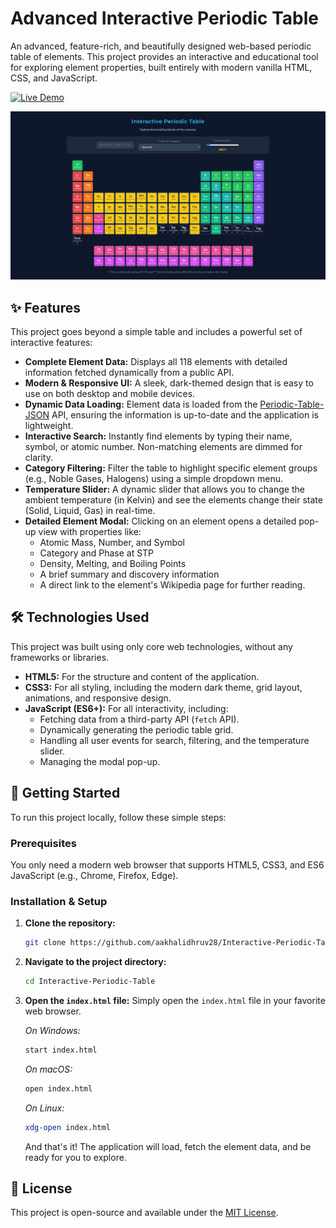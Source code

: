 # Advanced Interactive Periodic Table 

An advanced, feature-rich, and beautifully designed web-based periodic table of elements. This project provides an interactive and educational tool for exploring element properties, built entirely with modern vanilla HTML, CSS, and JavaScript.

[![Live Demo](https://img.shields.io/badge/Live_Demo-View_Here-blue?style=for-the-badge&logo=github)](https://aakhalidhruv28.github.io/Interactive-Periodic-Table/)

![Project Screenshot](./Screenshot.png) 

## ✨ Features

This project goes beyond a simple table and includes a powerful set of interactive features:

*   **Complete Element Data:** Displays all 118 elements with detailed information fetched dynamically from a public API.
*   **Modern & Responsive UI:** A sleek, dark-themed design that is easy to use on both desktop and mobile devices.
*   **Dynamic Data Loading:** Element data is loaded from the [Periodic-Table-JSON](https://raw.githubusercontent.com/Bowserinator/Periodic-Table-JSON/master/PeriodicTableJSON.json) API, ensuring the information is up-to-date and the application is lightweight.
*   **Interactive Search:** Instantly find elements by typing their name, symbol, or atomic number. Non-matching elements are dimmed for clarity.
*   **Category Filtering:** Filter the table to highlight specific element groups (e.g., Noble Gases, Halogens) using a simple dropdown menu.
*   **Temperature Slider:** A dynamic slider that allows you to change the ambient temperature (in Kelvin) and see the elements change their state (Solid, Liquid, Gas) in real-time.
*   **Detailed Element Modal:** Clicking on an element opens a detailed pop-up view with properties like:
    *   Atomic Mass, Number, and Symbol
    *   Category and Phase at STP
    *   Density, Melting, and Boiling Points
    *   A brief summary and discovery information
    *   A direct link to the element's Wikipedia page for further reading.

## 🛠️ Technologies Used

This project was built using only core web technologies, without any frameworks or libraries.

*   **HTML5:** For the structure and content of the application.
*   **CSS3:** For all styling, including the modern dark theme, grid layout, animations, and responsive design.
*   **JavaScript (ES6+):** For all interactivity, including:
    *   Fetching data from a third-party API (`fetch` API).
    *   Dynamically generating the periodic table grid.
    *   Handling all user events for search, filtering, and the temperature slider.
    *   Managing the modal pop-up.

## 🚀 Getting Started

To run this project locally, follow these simple steps:

### Prerequisites

You only need a modern web browser that supports HTML5, CSS3, and ES6 JavaScript (e.g., Chrome, Firefox, Edge).

### Installation & Setup

1.  **Clone the repository:**
    ```bash
    git clone https://github.com/aakhalidhruv28/Interactive-Periodic-Table.git
    ```
2.  **Navigate to the project directory:**
    ```bash
    cd Interactive-Periodic-Table
    ```
3.  **Open the `index.html` file:**
    Simply open the `index.html` file in your favorite web browser.

    *On Windows:*
    ```bash
    start index.html
    ```
    *On macOS:*
    ```bash
    open index.html
    ```
    *On Linux:*
    ```bash
    xdg-open index.html
    ```

    And that's it! The application will load, fetch the element data, and be ready for you to explore.

## 📜 License

This project is open-source and available under the [MIT License](LICENSE).
